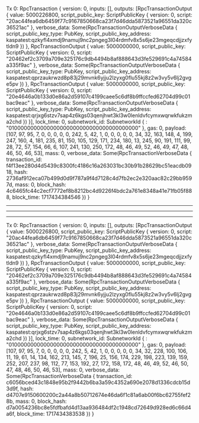 Tx 0: 
 RpcTransaction { version: 0, inputs: [], outputs: [RpcTransactionOutput { value: 5000226800, script_public_key: ScriptPublicKey { version: 0, script: "20ac44fea6db6459f77c9167850668ca23f7d46dda5873521a96551da320c36521ac" }, verbose_data: Some(RpcTransactionOutputVerboseData { script_public_key_type: PubKey, script_public_key_address: kaspatest:qzkyfl4xmdj9namuj9nc2pngeg3l04rdmfv8x5s6je23mgeqcdjjzxfytldn9 }) }, RpcTransactionOutput { value: 5000000000, script_public_key: ScriptPublicKey { version: 0, script: "20462ef2c3709a709e325176c9db4494b8af888643d3fe529691c4a74584a335f9ac" }, verbose_data: Some(RpcTransactionOutputVerboseData { script_public_key_type: PubKey, script_public_key_address: kaspatest:qprzaukrwzd8p83j29mvnk6yjju2lzyxg0flu55kj8z2w3vy5v6lj2gvge5pv }) }, RpcTransactionOutput { value: 5000000000, script_public_key: ScriptPublicKey { version: 0, script: "20e4646a0b133d0e86a2d59107c4199caee5c6df8b9ffccfed62704d99c01bac9eac" }, verbose_data: Some(RpcTransactionOutputVerboseData { script_public_key_type: PubKey, script_public_key_address: kaspatest:qrjxg6stzv7sap4z6kgs03qenjhwt3kl3w0lenldvfcymxwqrwkfukzma2chd }) }], lock_time: 0, subnetwork_id: SubnetworkId { : "0100000000000000000000000000000000000000" }, gas: 0, payload: [107, 97, 95, 7, 0, 0, 0, 0, 0, 242, 5, 42, 1, 0, 0, 0, 0, 0, 34, 32, 163, 148, 4, 199, 247, 160, 4, 181, 235, 81, 150, 105, 129, 171, 234, 180, 13, 245, 90, 191, 111, 99, 28, 72, 57, 154, 66, 6, 107, 241, 130, 250, 172, 48, 46, 49, 52, 46, 49, 47, 48, 46, 50, 46, 53], mass: 0, verbose_data: Some(RpcTransactionVerboseData { transaction_id: f4f13ee280d4d5439c8300fc4186c16a263031bc30b91b28629bc51eacdb0918, hash: 2736af912eca07b499d0d9f787a9f4d7128c4d7fb2ec2e320aac82c29bb9597d, mass: 0, block_hash: 4c6465fc44c2ecf7772ef8b8212bc4d9226f4bdc2a761e8348a41e71fb05f888, block_time: 1717434384546 }) }

***********************************
***********************************
***********************************

Tx 0: 
 RpcTransaction { version: 0, inputs: [], outputs: [RpcTransactionOutput { value: 5000226800, script_public_key: ScriptPublicKey { version: 0, script: "20ac44fea6db6459f77c9167850668ca23f7d46dda5873521a96551da320c36521ac" }, verbose_data: Some(RpcTransactionOutputVerboseData { script_public_key_type: PubKey, script_public_key_address: kaspatest:qzkyfl4xmdj9namuj9nc2pngeg3l04rdmfv8x5s6je23mgeqcdjjzxfytldn9 }) }, RpcTransactionOutput { value: 5000000000, script_public_key: ScriptPublicKey { version: 0, script: "20462ef2c3709a709e325176c9db4494b8af888643d3fe529691c4a74584a335f9ac" }, verbose_data: Some(RpcTransactionOutputVerboseData { script_public_key_type: PubKey, script_public_key_address: kaspatest:qprzaukrwzd8p83j29mvnk6yjju2lzyxg0flu55kj8z2w3vy5v6lj2gvge5pv }) }, RpcTransactionOutput { value: 5000000000, script_public_key: ScriptPublicKey { version: 0, script: "20e4646a0b133d0e86a2d59107c4199caee5c6df8b9ffccfed62704d99c01bac9eac" }, verbose_data: Some(RpcTransactionOutputVerboseData { script_public_key_type: PubKey, script_public_key_address: kaspatest:qrjxg6stzv7sap4z6kgs03qenjhwt3kl3w0lenldvfcymxwqrwkfukzma2chd }) }], lock_time: 0, subnetwork_id: SubnetworkId { : "0100000000000000000000000000000000000000" }, gas: 0, payload: [107, 97, 95, 7, 0, 0, 0, 0, 0, 242, 5, 42, 1, 0, 0, 0, 0, 0, 34, 32, 228, 100, 106, 11, 19, 61, 14, 134, 162, 213, 145, 7, 196, 25, 156, 174, 229, 198, 223, 139, 159, 252, 207, 237, 98, 112, 77, 153, 192, 27, 172, 158, 172, 48, 46, 49, 52, 46, 50, 47, 48, 46, 50, 46, 53], mass: 0, verbose_data: Some(RpcTransactionVerboseData { transaction_id: c6056bced43c1848e95b2f9442b6ba3a59c4352a690e2078d1336cdcb15d3d9f, hash: d4707e9150600200c2a44a8b50712674e46da6f1c81a6ab00f6bc62755fef28b, mass: 0, block_hash: d7a0054236bc8e5fdfbafd4d13aa936484df2c1948cd72649d928ed6c66d4a6f, block_time: 1717434383538 }) }